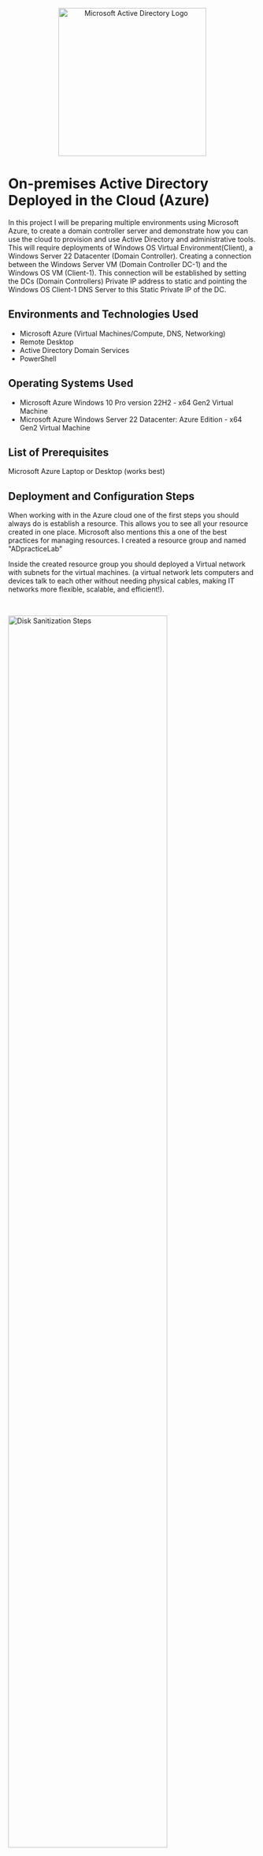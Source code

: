<p align="center">
<img src="https://miro.medium.com/v2/resize:fit:720/1*--RgGZA7dD7JUX7ZDwzG-g.png" alt="Microsoft Active Directory Logo"
    height="300"
  width="300"/>
</p>

<h1>On-premises Active Directory Deployed in the Cloud (Azure)</h1>
In this project I will be  preparing multiple environments using Microsoft Azure, to create a domain controller server and demonstrate how you can use the cloud to provision and use Active Directory and administrative tools. This will require deployments of Windows OS Virtual Environment(Client), a Windows Server 22 Datacenter (Domain Controller). Creating a  connection between the Windows Server VM (Domain Controller DC-1) and the Windows OS VM (Client-1). This connection will be established by setting the DCs (Domain Controllers) Private IP address to static and pointing the Windows OS Client-1 DNS Server to this Static Private IP of the DC.<br />


<h2>Environments and Technologies Used</h2>

- Microsoft Azure (Virtual Machines/Compute, DNS, Networking)
- Remote Desktop
- Active Directory Domain Services
- PowerShell

<h2>Operating Systems Used </h2>

- Microsoft Azure Windows 10 Pro version 22H2 - x64 Gen2 Virtual Machine
- Microsoft Azure Windows Server 22 Datacenter: Azure Edition - x64 Gen2 Virtual Machine

<h2>List of Prerequisites</h2>

Microsoft Azure
Laptop or Desktop (works best)

<h2>Deployment and Configuration Steps</h2>
<p>
When working with in the Azure cloud one of the first steps you should always do is establish a resource. This allows you to see all your resource created in one place. Microsoft also mentions this a one of the best practices for managing resources. I created a resource group and  named  "ADpracticeLab"  
</p>

<p>
 Inside the created resource group you should deployed a Virtual network with subnets for the virtual machines. (a virtual network lets computers and devices talk to each other without needing physical cables, making IT networks more flexible, scalable, and efficient!).  
</p>
<br />

<p>
<img src="https://i.imgur.com/pERPKJA.png" height="80%" width="80%" alt="Disk Sanitization Steps"/>
</p>
<h3>Domain Controller Virtual Machine Deployment</h3>
    <ul>
      <li>
        <strong>Virtual Machine:</strong> Deploy a Windows Server 2022 virtual machine instance.
      </li>
      <li>
        <strong>Domain Controller Role:</strong> Install and configure the Active Directory Domain Services role on the deployed virtual machine, promoting it to a Domain Controller.
      </li>
    </ul>
  </li>
</ol>
<p>
Once the Virtual network is created, deploy a Virtual machine. Be sure to choose the resource group you the windows server virtual machine in azure, inside the "Active-Directory-Lab" resource group for unified deployment, organization as well as easier management.   
</p>
<br />

<p>
<img src="https://i.imgur.com/6a25u7I.png" height="80%" width="80%" alt="Disk Sanitization Steps"/>
</p>
<p>
Created and deployed the windows 10 virtual machine in azure, inside the "Active-Directory-Lab" resource group for unified deployment, organization as well as easier management.
</p>
<br />

<p>
<img src="https://i.imgur.com/fCHSqz2.png" height="80%" width="80%" alt="Disk Sanitization Steps"/>
</p>
<p>
Setting Client-1’s DNS to DC-1’s Private IP is essential for domain authentication, Active Directory functionality, group policy updates, and proper internal resource resolution. Without this setting, Client-1 may fail to join the domain, authenticate users, or access shared network resources.   
</p>
<br />

<p>
<img src="https://i.imgur.com/MMBzW6e.png" height="80%" width="80%" alt="Disk Sanitization Steps"/>
</p>
<p>
Running ipconfig /all in PowerShell helps verify Client-1’s network configuration, ensuring that:
It has the correct IP address, subnet mask, and default gateway.
It is using DC-1’s Private IP as its DNS server (critical for domain functionality).
It is connected to the correct domain and can communicate with network resources.
If there are issues, this command is the first troubleshooting step in diagnosing network or Active Directory problems.
</p>
<br />

<p>
<img src="https://i.imgur.com/GNdDd6K.png" height="80%" width="80%" alt="Disk Sanitization Steps"/>
<img src="https://i.imgur.com/17Vp9Eb.png" height="80%" width="80%" alt="Disk Sanitization Steps"/>
<img src="https://i.imgur.com/0oAN80D.png" height="80%" width="80%" alt="Disk Sanitization Steps"/>
<img src="https://i.imgur.com/HlVXaPK.png" height="80%" width="80%" alt="Disk Sanitization Steps"/>
</p>
<p>





